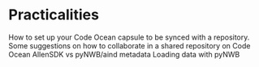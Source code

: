 # Practicalities

How to set up your Code Ocean capsule to be synced with a repository.
Some suggestions on how to collaborate in a shared repository on Code Ocean
AllenSDK vs pyNWB/aind metadata 
Loading data with pyNWB 
